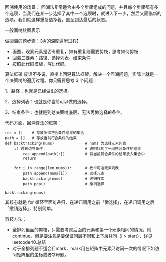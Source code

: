 回溯使用的场景：
回溯法非常适合由多个步骤组成的问题，并且每个步骤都有多个选项，当我们在某一步选择了其中一个选项时，就进入下一步，然后又面临新的选项。我们就这样重复选择着，直至到达最后的状态。

一般画树状图表示

做回溯的题步骤：【树的深度遍历过程】

- 画图，观察元素是否有重复，如有重复则需要剪枝，思考如何剪枝
- 回溯三要素：路径、选择列表、结束条件
- 按照此代码模板，写出代码。



算法框架
废话不多说，直接上回溯算法框架。解决一个回溯问题，实际上就是一个决策树的遍历过程。你只需要思考 3 个问题：

1、路径：也就是已经做出的选择。

2、选择列表：也就是你当前可以做的选择。

3、结束条件：也就是到达决策树底层，无法再做选择的条件。

代码方面，回溯算法的框架：

    res = []    # 存放所欲符合条件结果的集合
    path = []   # 存放当前符合条件的结果
    def backtracking(nums):             # nums 为选择元素列表
        if 遇到边界条件:                  # 说明找到了一组符合条件的结果
            res.append(path[:])         # 将当前符合条件的结果放入集合中
            return
    
        for i in range(len(nums)):      # 枚举可选元素列表
            path.append(nums[i])        # 选择元素
            backtracking(nums)          # 递归搜索
            path.pop()                  # 撤销选择
    
    backtracking(nums)
    
其核心就是 for 循环里面的递归，在递归调用之前「做选择」，在递归调用之后「撤销选择」，特别简单。

剪枝方法：

- 全排列里面的剪枝，只需要考虑后面的元素和第一个元素相同的情况，则continue。但是要注意是要保证同层不同和上下层相同（i > start），详见leetcode40.总结
- 对于全排列题不适合用mark，mark用在矩阵中元素只访问一次的情况下如访问矩阵里的坐标或者字母题。

